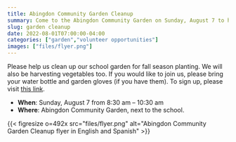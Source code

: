 ```yaml
--- 
title: Abingdon Community Garden Cleanup
summary: Come to the Abingdon Community Garden on Sunday, August 7 to help weed and harvest.
slug: garden cleanup
date: 2022-08-01T07:00:00-04:00
categories: ["garden","volunteer opportunities"]
images: ["files/flyer.png"]
---
```


Please help us clean up our school garden for fall season planting. We will also be harvesting vegetables too. If you would like to join us, please bring your water bottle and garden gloves (if you have them). To sign up, please visit [this link](https://us10.list-manage.com/subscribe?u=f9c2cb9188c78232702100f91&id=50d30d2a32).

- **When**: Sunday, August 7 from 8:30 am – 10:30 am
- **Where**: Abingdon Community Garden, next to the school.

{{< figresize o=492x src="files/flyer.png" alt="Abingdon Community Garden Cleanup flyer in English and Spanish" >}}